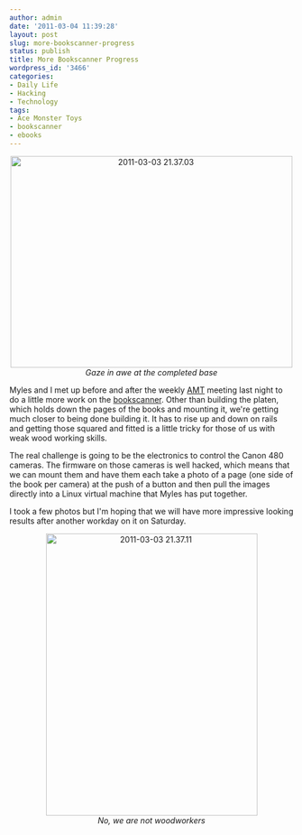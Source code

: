```yaml
---
author: admin
date: '2011-03-04 11:39:28'
layout: post
slug: more-bookscanner-progress
status: publish
title: More Bookscanner Progress
wordpress_id: '3466'
categories:
- Daily Life
- Hacking
- Technology
tags:
- Ace Monster Toys
- bookscanner
- ebooks
---
```

<p style="text-align: center;"><a title="2011-03-03 21.37.03 by albill, on Flickr" href="http://www.flickr.com/photos/albill/5496533538/"><img src="https://farm6.static.flickr.com/5292/5496533538_67712c582a.jpg" alt="2011-03-03 21.37.03" height="375" width="500"></a><br><em>Gaze in awe at the completed base</em></p>

<p>Myles and I met up before and after the weekly <a href="http://www.acemonstertoys.org">AMT</a> meeting last night to do a little more work on the <a href="http://www.diybookscanner.org">bookscanner</a>. Other than building the platen, which holds down the pages of the books and mounting it, we're getting much closer to being done building it. It has to rise up and down on rails and getting those squared and fitted is a little tricky for those of us with weak wood working skills.</p>

<p>The real challenge is going to be the electronics to control the Canon 480 cameras. The firmware on those cameras is well hacked, which means that we can mount them and have them each take a photo of a page (one side of the book per camera) at the push of a button and then pull the images directly into a Linux virtual machine that Myles has put together.</p>

<p>I took a few photos but I'm hoping that we will have more impressive looking results after another workday on it on Saturday.</p>

<p style="text-align: center;"><a title="2011-03-03 21.37.11 by albill, on Flickr" href="http://www.flickr.com/photos/albill/5495942999/"><img src="https://farm6.static.flickr.com/5292/5495942999_6bb9842505.jpg" alt="2011-03-03 21.37.11" height="500" width="375"></a><br><em>No, we are not woodworkers</em></p>
